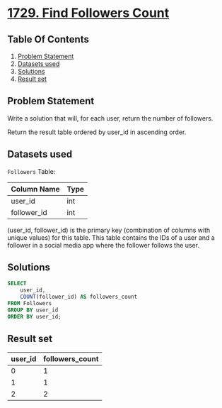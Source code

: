 # [1729. Find Followers Count](https://leetcode.com/problems/find-followers-count/description/)

## Table Of Contents
1. [Problem Statement](#problem-statement)
2. [Datasets used](#datasets-used)
3. [Solutions](#solutions)
4. [Result set](#result-set)

## Problem Statement

Write a solution that will, for each user, return the number of followers.

Return the result table ordered by user_id in ascending order.

## Datasets used

```Followers``` Table:

| Column Name | Type |
| ----------- | ---- |
| user_id     | int  |
| follower_id | int  |

(user_id, follower_id) is the primary key (combination of columns with unique values) for this table.
This table contains the IDs of a user and a follower in a social media app where the follower follows the user.

## Solutions

```sql
SELECT
    user_id,
    COUNT(follower_id) AS followers_count
FROM Followers
GROUP BY user_id
ORDER BY user_id;
```

## Result set

| user_id | followers_count |
| ------- | --------------- |
| 0       | 1               |
| 1       | 1               |
| 2       | 2               |